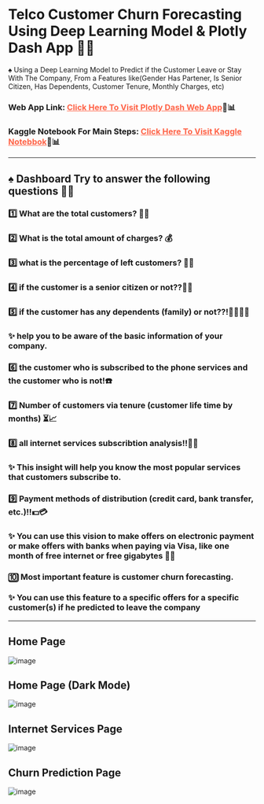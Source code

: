 # Telco Customer Churn Forecasting Using Deep Learning Model & Plotly Dash App 🤵🚀

♠ Using a Deep Learning Model to Predict if the Customer Leave or Stay With The Company, From a Features like(Gender Has Partener, Is Senior Citizen, Has Dependents, Customer Tenure, Monthly Charges, etc)

### Web App Link: <a href = "https://modyehab810-customer-churn-forecasting.hf.space" style = "color: tomato">Click Here To Visit Plotly Dash Web App</a>🥰📊

### Kaggle Notebook For Main Steps: <a href = "https://www.kaggle.com/code/muhammadehabmuhammad/customer-churn-forecasting-dash-app" target="_blank" style = "color: tomato">Click Here To Visit Kaggle Notebbok</a>🥰📊

<hr>

## ♠ Dashboard Try to answer the following questions 🧐✨
### 1️⃣ What are the total customers? 👨‍💼
### 2️⃣ What is the total amount of charges? 💰
### 3️⃣ what is the percentage of left customers? 🧑‍✈️
### 4️⃣ if the customer is a senior citizen or not??👨‍🦳
### 5️⃣ if the customer has any dependents (family) or not??!👨‍👩‍👧‍👦
### ✨ help you to be aware of the basic information of your company.
### 6️⃣ the customer who is subscribed to the phone services and the customer who is not!☎️
### 7️⃣ Number of customers via tenure (customer life time by months) ⏳📈
### 8️⃣ all internet services subscribtion analysis!!🤩🌐
### ✨ This insight will help you know the most popular services that customers subscribe to.
### 9️⃣ Payment methods of distribution (credit card, bank transfer, etc.)!!💵💳
### ✨ You can use this vision to make offers on electronic payment or make offers with banks when paying via Visa, like one month of free internet or free gigabytes 💸🚀
### 🔟 Most important feature is customer churn forecasting. 
### ✨ You can use this feature to a specific offers for a specific customer(s) if he predicted to leave the company

<hr>

## Home Page

![image](https://github.com/modyehab810/Customer-Churn-Forecasting/assets/114261123/f7e6ca50-8c95-4db7-883f-7018153b3671)


## Home Page (Dark Mode)

![image](https://github.com/modyehab810/Customer-Churn-Forecasting/assets/114261123/aee79402-c4df-4b49-848b-c6005bf20836)


## Internet Services Page

![image](https://github.com/modyehab810/Customer-Churn-Forecasting/assets/114261123/c83f685f-1301-485a-8fb8-b072246f274b)


## Churn Prediction Page

![image](https://github.com/modyehab810/Customer-Churn-Forecasting/assets/114261123/ec9d7fd0-0c21-481d-af00-30ddf6fbaf3a)
